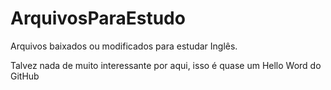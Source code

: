 # ArquivosParaEstudo

Arquivos baixados ou modificados para estudar Inglês.

Talvez nada de muito interessante por aqui, isso é quase um Hello Word do GitHub
